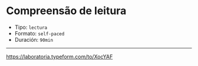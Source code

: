 # Compreensão de leitura

* Tipo: `lectura`
* Formato: `self-paced`
* Duración: `90min`

***

https://laboratoria.typeform.com/to/XocYAF
